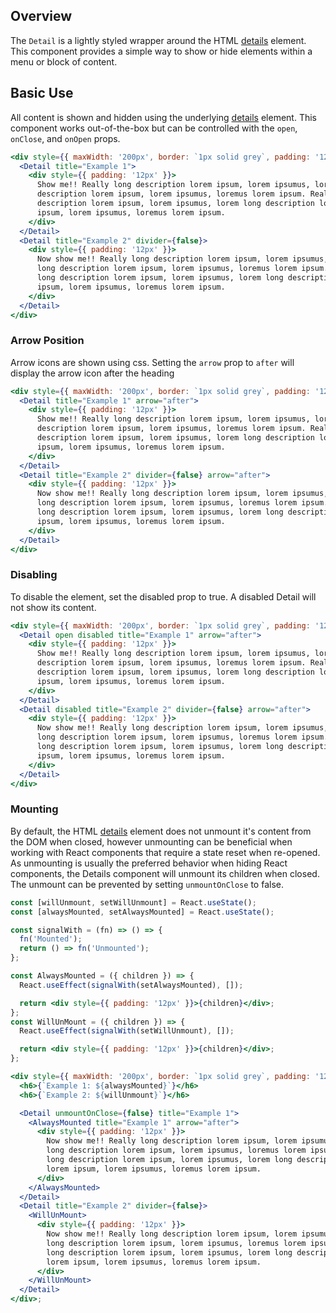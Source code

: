 ## Overview

The `Detail` is a lightly styled wrapper around the HTML [details](https://developer.mozilla.org/en-US/docs/Web/HTML/Element/details) element. This component provides a simple way to show or hide elements within a menu or block of content.

## Basic Use

All content is shown and hidden using the underlying [details](https://developer.mozilla.org/en-US/docs/Web/HTML/Element/details) element. This component works out-of-the-box but can be controlled with the `open`, `onClose`, and `onOpen` props.

```jsx
<div style={{ maxWidth: '200px', border: `1px solid grey`, padding: '12px' }}>
  <Detail title="Example 1">
    <div style={{ padding: '12px' }}>
      Show me!! Really long description lorem ipsum, lorem ipsumus, lorem long
      description lorem ipsum, lorem ipsumus, loremus lorem ipsum. Really long
      description lorem ipsum, lorem ipsumus, lorem long description lorem
      ipsum, lorem ipsumus, loremus lorem ipsum.
    </div>
  </Detail>
  <Detail title="Example 2" divider={false}>
    <div style={{ padding: '12px' }}>
      Now show me!! Really long description lorem ipsum, lorem ipsumus, lorem
      long description lorem ipsum, lorem ipsumus, loremus lorem ipsum. Really
      long description lorem ipsum, lorem ipsumus, lorem long description lorem
      ipsum, lorem ipsumus, loremus lorem ipsum.
    </div>
  </Detail>
</div>
```

### Arrow Position

Arrow icons are shown using css. Setting the `arrow` prop to `after` will display the arrow icon after the heading

```jsx
<div style={{ maxWidth: '200px', border: `1px solid grey`, padding: '12px' }}>
  <Detail title="Example 1" arrow="after">
    <div style={{ padding: '12px' }}>
      Show me!! Really long description lorem ipsum, lorem ipsumus, lorem long
      description lorem ipsum, lorem ipsumus, loremus lorem ipsum. Really long
      description lorem ipsum, lorem ipsumus, lorem long description lorem
      ipsum, lorem ipsumus, loremus lorem ipsum.
    </div>
  </Detail>
  <Detail title="Example 2" divider={false} arrow="after">
    <div style={{ padding: '12px' }}>
      Now show me!! Really long description lorem ipsum, lorem ipsumus, lorem
      long description lorem ipsum, lorem ipsumus, loremus lorem ipsum. Really
      long description lorem ipsum, lorem ipsumus, lorem long description lorem
      ipsum, lorem ipsumus, loremus lorem ipsum.
    </div>
  </Detail>
</div>
```

### Disabling

To disable the element, set the disabled prop to true. A disabled Detail will not show its content.

```jsx
<div style={{ maxWidth: '200px', border: `1px solid grey`, padding: '12px' }}>
  <Detail open disabled title="Example 1" arrow="after">
    <div style={{ padding: '12px' }}>
      Show me!! Really long description lorem ipsum, lorem ipsumus, lorem long
      description lorem ipsum, lorem ipsumus, loremus lorem ipsum. Really long
      description lorem ipsum, lorem ipsumus, lorem long description lorem
      ipsum, lorem ipsumus, loremus lorem ipsum.
    </div>
  </Detail>
  <Detail disabled title="Example 2" divider={false} arrow="after">
    <div style={{ padding: '12px' }}>
      Now show me!! Really long description lorem ipsum, lorem ipsumus, lorem
      long description lorem ipsum, lorem ipsumus, loremus lorem ipsum. Really
      long description lorem ipsum, lorem ipsumus, lorem long description lorem
      ipsum, lorem ipsumus, loremus lorem ipsum.
    </div>
  </Detail>
</div>
```

### Mounting

By default, the HTML [details](https://developer.mozilla.org/en-US/docs/Web/HTML/Element/details) element does not unmount it's content from the DOM when closed, however unmounting can be beneficial when working with React components that require a state reset when re-opened. As unmounting is usually the preferred behavior when hiding React components, the Details component will unmount its children when closed. The unmount can be prevented by setting `unmountOnClose` to false.

```jsx
const [willUnmount, setWillUnmount] = React.useState();
const [alwaysMounted, setAlwaysMounted] = React.useState();

const signalWith = (fn) => () => {
  fn('Mounted');
  return () => fn('Unmounted');
};

const AlwaysMounted = ({ children }) => {
  React.useEffect(signalWith(setAlwaysMounted), []);

  return <div style={{ padding: '12px' }}>{children}</div>;
};
const WillUnMount = ({ children }) => {
  React.useEffect(signalWith(setWillUnmount), []);

  return <div style={{ padding: '12px' }}>{children}</div>;
};

<div style={{ maxWidth: '200px', border: `1px solid grey`, padding: '12px' }}>
  <h6>{`Example 1: ${alwaysMounted}`}</h6>
  <h6>{`Example 2: ${willUnmount}`}</h6>

  <Detail unmountOnClose={false} title="Example 1">
    <AlwaysMounted title="Example 1" arrow="after">
      <div style={{ padding: '12px' }}>
        Now show me!! Really long description lorem ipsum, lorem ipsumus, lorem
        long description lorem ipsum, lorem ipsumus, loremus lorem ipsum. Really
        long description lorem ipsum, lorem ipsumus, lorem long description
        lorem ipsum, lorem ipsumus, loremus lorem ipsum.
      </div>
    </AlwaysMounted>
  </Detail>
  <Detail title="Example 2" divider={false}>
    <WillUnMount>
      <div style={{ padding: '12px' }}>
        Now show me!! Really long description lorem ipsum, lorem ipsumus, lorem
        long description lorem ipsum, lorem ipsumus, loremus lorem ipsum. Really
        long description lorem ipsum, lorem ipsumus, lorem long description
        lorem ipsum, lorem ipsumus, loremus lorem ipsum.
      </div>
    </WillUnMount>
  </Detail>
</div>;
```
